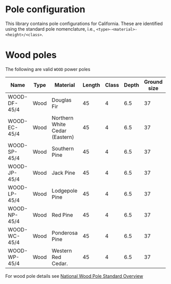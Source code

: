 # Pole configuration

This library contains pole configurations for California. These are identified using the standard pole nomenclature, i.e., `<type>-<material>-<height>/<class>`. 

# Wood poles

The following are valid `WOOD` power poles

| Name         | Type | Material                       | Length | Class | Depth | Ground size | Top size | Strength | 
| ------------ | ---- | ------------------------------ | ------ | ----- | ----- | ----------- | -------- | -------- | 
| WOOD-DF-45/4 | Wood | Douglas Fir                    | 45     | 4     | 6.5   | 37          | 21       | 8000 psi |
| WOOD-EC-45/4 | Wood | Northern White Cedar (Eastern) | 45     | 4     | 6.5   | 37          | 21       | 4000 psi |
| WOOD-SP-45/4 | Wood | Southern Pine                  | 45     | 4     | 6.5   | 37          | 21       | 8000 psi |
| WOOD-JP-45/4 | Wood | Jack Pine                      | 45     | 4     | 6.5   | 37          | 21       | 6600 psi |
| WOOD-LP-45/4 | Wood | Lodgepole Pine                 | 45     | 4     | 6.5   | 37          | 21       | 6600 psi |
| WOOD-NP-45/4 | Wood | Red Pine                       | 45     | 4     | 6.5   | 37          | 21       | 6600 psi |
| WOOD-WC-45/4 | Wood | Ponderosa Pine                 | 45     | 4     | 6.5   | 37          | 21       | 6000 psi |
| WOOD-WP-45/4 | Wood | Western Red Cedar.             | 45     | 4     | 6.5   | 37          | 21       | 6000 psi |

For wood pole details see [National Wood Pole Standard Overview](https://woodpoles.org/portals/2/documents/WoodPoleCode_Overview.pdf)
